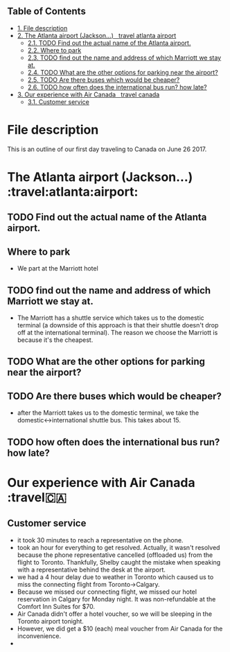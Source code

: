 <div id="table-of-contents">
<h2>Table of Contents</h2>
<div id="text-table-of-contents">
<ul>
<li><a href="#orgheadline1">1. File description</a></li>
<li><a href="#orgheadline8">2. The Atlanta airport (Jackson&#x2026;)&#xa0;&#xa0;&#xa0;<span class="tag"><span class="travel">travel</span>&#xa0;<span class="atlanta">atlanta</span>&#xa0;<span class="airport">airport</span></span></a>
<ul>
<li><a href="#orgheadline2">2.1. <span class="todo TODO">TODO</span> Find out the actual name of the Atlanta airport.</a></li>
<li><a href="#orgheadline3">2.2. Where to park</a></li>
<li><a href="#orgheadline4">2.3. <span class="todo TODO">TODO</span> find out the name and address of which Marriott we stay at.</a></li>
<li><a href="#orgheadline5">2.4. <span class="todo TODO">TODO</span> What are the other options for parking near the airport?</a></li>
<li><a href="#orgheadline6">2.5. <span class="todo TODO">TODO</span> Are there buses which would be cheaper?</a></li>
<li><a href="#orgheadline7">2.6. <span class="todo TODO">TODO</span> how often does the international bus run?  how late?</a></li>
</ul>
</li>
<li><a href="#orgheadline10">3. Our experience with Air Canada&#xa0;&#xa0;&#xa0;<span class="tag"><span class="travel">travel</span>&#xa0;<span class="canada">canada</span></span></a>
<ul>
<li><a href="#orgheadline9">3.1. Customer service</a></li>
</ul>
</li>
</ul>
</div>
</div>

# File description<a id="orgheadline1"></a>

This is an outline of our first day traveling to Canada on June 26 2017.

# The Atlanta airport (Jackson&#x2026;)     :travel:atlanta:airport:<a id="orgheadline8"></a>

## TODO Find out the actual name of the Atlanta airport.<a id="orgheadline2"></a>

## Where to park<a id="orgheadline3"></a>

-   We part at the Marriott hotel

## TODO find out the name and address of which Marriott we stay at.<a id="orgheadline4"></a>

-   The Marriott has a shuttle service which takes us to the domestic terminal (a downside of this approach is that their shuttle doesn't drop off at the international terminal).  The reason we choose the Marriott is because it's the cheapest.

## TODO What are the other options for parking near the airport?<a id="orgheadline5"></a>

## TODO Are there buses which would be cheaper?<a id="orgheadline6"></a>

-   after the Marriott takes us to the domestic terminal, we take the domestic<->international shuttle bus.  This takes about 15.

## TODO how often does the international bus run?  how late?<a id="orgheadline7"></a>

# Our experience with Air Canada     :travel:canada:<a id="orgheadline10"></a>

## Customer service<a id="orgheadline9"></a>

-   it took 30 minutes to reach a representative on the phone.
-   took an hour for everything to get resolved.  Actually, it wasn't resolved because the phone representative cancelled (offloaded us) from the flight to Toronto.  Thankfully, Shelby caught the mistake when speaking with a representative behind the desk at the airport.
-   we had a 4 hour delay due to weather in Toronto which caused us to miss the connecting flight from Toronto->Calgary.
-   Because we missed our connecting flight, we missed our hotel reservation in Calgary for Monday night.  It was non-refundable at the Comfort Inn Suites for $70.
-   Air Canada didn't offer a hotel voucher, so we will be sleeping in the Toronto airport tonight.
-   However, we did get a $10 (each) meal voucher from Air Canada for the inconvenience.
-
